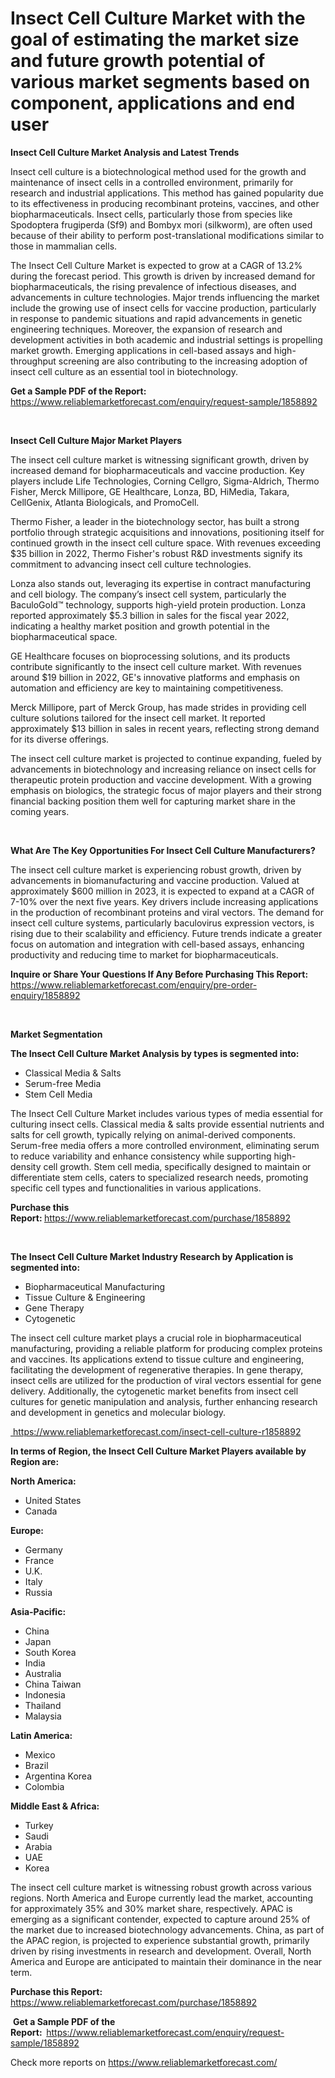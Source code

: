 <p><h1>Insect Cell Culture Market with the goal of estimating the market size and future growth potential of various market segments based on component, applications and end user</h1></p><p><strong>Insect Cell Culture Market Analysis and Latest Trends</strong></p>
<p><p>Insect cell culture is a biotechnological method used for the growth and maintenance of insect cells in a controlled environment, primarily for research and industrial applications. This method has gained popularity due to its effectiveness in producing recombinant proteins, vaccines, and other biopharmaceuticals. Insect cells, particularly those from species like Spodoptera frugiperda (Sf9) and Bombyx mori (silkworm), are often used because of their ability to perform post-translational modifications similar to those in mammalian cells.</p><p>The Insect Cell Culture Market is expected to grow at a CAGR of 13.2% during the forecast period. This growth is driven by increased demand for biopharmaceuticals, the rising prevalence of infectious diseases, and advancements in culture technologies. Major trends influencing the market include the growing use of insect cells for vaccine production, particularly in response to pandemic situations and rapid advancements in genetic engineering techniques. Moreover, the expansion of research and development activities in both academic and industrial settings is propelling market growth. Emerging applications in cell-based assays and high-throughput screening are also contributing to the increasing adoption of insect cell culture as an essential tool in biotechnology.</p></p>
<p><strong>Get a Sample PDF of the Report:&nbsp;</strong> <a href="https://www.reliablemarketforecast.com/enquiry/request-sample/1858892?utm_campaign=2750&utm_medium=2&utm_source=Github&utm_content=ia&utm_term=01042025&utm_id=insect-cell-culture">https://www.reliablemarketforecast.com/enquiry/request-sample/1858892</a></p>
<p>&nbsp;</p>
<p><strong>Insect Cell Culture Major Market Players</strong></p>
<p><p>The insect cell culture market is witnessing significant growth, driven by increased demand for biopharmaceuticals and vaccine production. Key players include Life Technologies, Corning Cellgro, Sigma-Aldrich, Thermo Fisher, Merck Millipore, GE Healthcare, Lonza, BD, HiMedia, Takara, CellGenix, Atlanta Biologicals, and PromoCell. </p><p>Thermo Fisher, a leader in the biotechnology sector, has built a strong portfolio through strategic acquisitions and innovations, positioning itself for continued growth in the insect cell culture space. With revenues exceeding $35 billion in 2022, Thermo Fisher's robust R&D investments signify its commitment to advancing insect cell culture technologies. </p><p>Lonza also stands out, leveraging its expertise in contract manufacturing and cell biology. The company’s insect cell system, particularly the BaculoGold™ technology, supports high-yield protein production. Lonza reported approximately $5.3 billion in sales for the fiscal year 2022, indicating a healthy market position and growth potential in the biopharmaceutical space.</p><p>GE Healthcare focuses on bioprocessing solutions, and its products contribute significantly to the insect cell culture market. With revenues around $19 billion in 2022, GE's innovative platforms and emphasis on automation and efficiency are key to maintaining competitiveness.</p><p>Merck Millipore, part of Merck Group, has made strides in providing cell culture solutions tailored for the insect cell market. It reported approximately $13 billion in sales in recent years, reflecting strong demand for its diverse offerings.</p><p>The insect cell culture market is projected to continue expanding, fueled by advancements in biotechnology and increasing reliance on insect cells for therapeutic protein production and vaccine development. With a growing emphasis on biologics, the strategic focus of major players and their strong financial backing position them well for capturing market share in the coming years.</p></p>
<p>&nbsp;</p>
<p><strong>What Are The Key Opportunities For Insect Cell Culture Manufacturers?</strong></p>
<p><p>The insect cell culture market is experiencing robust growth, driven by advancements in biomanufacturing and vaccine production. Valued at approximately $600 million in 2023, it is expected to expand at a CAGR of 7-10% over the next five years. Key drivers include increasing applications in the production of recombinant proteins and viral vectors. The demand for insect cell culture systems, particularly baculovirus expression vectors, is rising due to their scalability and efficiency. Future trends indicate a greater focus on automation and integration with cell-based assays, enhancing productivity and reducing time to market for biopharmaceuticals.</p></p>
<p><strong>Inquire or Share Your Questions If Any Before Purchasing This Report:</strong> <a href="https://www.reliablemarketforecast.com/enquiry/pre-order-enquiry/1858892?utm_campaign=2750&utm_medium=2&utm_source=Github&utm_content=ia&utm_term=01042025&utm_id=insect-cell-culture">https://www.reliablemarketforecast.com/enquiry/pre-order-enquiry/1858892</a></p>
<p>&nbsp;</p>
<p><strong>Market Segmentation</strong></p>
<p><strong>The Insect Cell Culture Market Analysis by types is segmented into:</strong></p>
<p><ul><li>Classical Media & Salts</li><li>Serum-free Media</li><li>Stem Cell Media</li></ul></p>
<p><p>The Insect Cell Culture Market includes various types of media essential for culturing insect cells. Classical media & salts provide essential nutrients and salts for cell growth, typically relying on animal-derived components. Serum-free media offers a more controlled environment, eliminating serum to reduce variability and enhance consistency while supporting high-density cell growth. Stem cell media, specifically designed to maintain or differentiate stem cells, caters to specialized research needs, promoting specific cell types and functionalities in various applications.</p></p>
<p><strong>Purchase this Report:&nbsp;</strong><a href="https://www.reliablemarketforecast.com/purchase/1858892?utm_campaign=2750&utm_medium=2&utm_source=Github&utm_content=ia&utm_term=01042025&utm_id=insect-cell-culture">https://www.reliablemarketforecast.com/purchase/1858892</a></p>
<p>&nbsp;</p>
<p><strong>The Insect Cell Culture Market Industry Research by Application is segmented into:</strong></p>
<p><ul><li>Biopharmaceutical Manufacturing</li><li>Tissue Culture & Engineering</li><li>Gene Therapy</li><li>Cytogenetic</li></ul></p>
<p><p>The insect cell culture market plays a crucial role in biopharmaceutical manufacturing, providing a reliable platform for producing complex proteins and vaccines. Its applications extend to tissue culture and engineering, facilitating the development of regenerative therapies. In gene therapy, insect cells are utilized for the production of viral vectors essential for gene delivery. Additionally, the cytogenetic market benefits from insect cell cultures for genetic manipulation and analysis, further enhancing research and development in genetics and molecular biology.</p></p>
<p><a href="https://www.reliablemarketforecast.com/insect-cell-culture-r1858892?utm_campaign=2750&utm_medium=2&utm_source=Github&utm_content=ia&utm_term=01042025&utm_id=insect-cell-culture">&nbsp;https://www.reliablemarketforecast.com/insect-cell-culture-r1858892</a></p>
<p><strong>In terms of Region, the Insect Cell Culture Market Players available by Region are:</strong></p>
<p>
    <p> <strong> North America: </strong>
        <ul>
            <li>United States</li>
            <li>Canada</li>
        </ul>
        </p> 
    <p> <strong> Europe: </strong>
        <ul>
            <li>Germany</li>
            <li>France</li>
            <li>U.K.</li>
            <li>Italy</li>
            <li>Russia</li>
        </ul>
        </p> 
    <p> <strong> Asia-Pacific: </strong>
        <ul>
            <li>China</li>
            <li>Japan</li>
            <li>South Korea</li>
            <li>India</li>
            <li>Australia</li>
            <li>China Taiwan</li>
            <li>Indonesia</li>
            <li>Thailand</li>
            <li>Malaysia</li>
        </ul>
        </p> 
    <p> <strong> Latin America: </strong>
        <ul>
            <li>Mexico</li>
            <li>Brazil</li>
            <li>Argentina Korea</li>
            <li>Colombia</li>
        </ul>
        </p> 
    <p> <strong> Middle East & Africa: </strong>
        <ul>
            <li>Turkey</li>
            <li>Saudi</li>
            <li>Arabia</li>
            <li>UAE</li>
            <li>Korea</li>
        </ul>
    </p>
    </p>
<p><p>The insect cell culture market is witnessing robust growth across various regions. North America and Europe currently lead the market, accounting for approximately 35% and 30% market share, respectively. APAC is emerging as a significant contender, expected to capture around 25% of the market due to increased biotechnology advancements. China, as part of the APAC region, is projected to experience substantial growth, primarily driven by rising investments in research and development. Overall, North America and Europe are anticipated to maintain their dominance in the near term.</p></p>
<p><strong>Purchase this Report: </strong><a href="https://www.reliablemarketforecast.com/purchase/1858892?utm_campaign=2750&utm_medium=2&utm_source=Github&utm_content=ia&utm_term=01042025&utm_id=insect-cell-culture">https://www.reliablemarketforecast.com/purchase/1858892</a></p>
<p>&nbsp;<strong>Get a Sample PDF of the Report:&nbsp;&nbsp;</strong><a href="https://www.reliablemarketforecast.com/enquiry/request-sample/1858892?utm_campaign=2750&utm_medium=2&utm_source=Github&utm_content=ia&utm_term=01042025&utm_id=insect-cell-culture">https://www.reliablemarketforecast.com/enquiry/request-sample/1858892</a></p>
<p><strong></strong></p>
<p>Check more reports on <a href="https://www.reliablemarketforecast.com/?utm_campaign=2750&utm_medium=2&utm_source=Github&utm_content=ia&utm_term=01042025&utm_id=insect-cell-culture">https://www.reliablemarketforecast.com/</a></p>